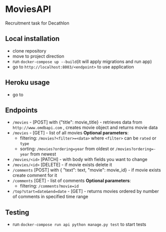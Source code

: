 # MoviesAPI

Recruitment task for Decathlon

## Local installation
- clone repository
- move to project direction
- run ``docker-compose up --build``(it will apply migrations and run app)
- go to ``http://localhost:8003/<endpoint>`` to use application

## Heroku usage
- go to 
## Endpoints
- ``/movies`` - [POST] with {"title": movie_title} - retrieves data from ``http://www.omdbapi.com`` , creates movie object and returns movie data
- ``/movies`` - [GET] - list of all movies
    <b>Optional parameters</b>:
    - filtering: ``/movies?<filter>=<data>`` where ``<filter>`` can be ``rated`` or ``type``
    - sorting: ``/movies?ordering=year`` from oldest or  ``/movies?ordering=-year`` from newest
- ``/movies/<id>`` [PATCH] - with body with fields you want to change
- ``/movies/<id>`` [DELETE] - if movie exists delete it
- ``/comments`` [POST] with { "text": text, "movie": movie_id} - if movie exists create comment for it
- ``/comments`` [GET] - list of comments
    <b>Optional parameters</b>:
     - filtering: ``/comments?movie=id``
- ``/top?start=date&end=date`` - [GET] - returns movies ordered by number of comments in specified time range  

## Testing
- run ``docker-compose run api python manage.py test`` to start tests
